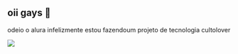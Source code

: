 ## oii gays 💟
odeio o alura
infelizmente estou fazendoum projeto de tecnologia
cultolover

![](https://media.tenor.com/Q_xal9aCL54AAAAM/tasha-okereke-e-kyan.gif)
